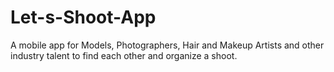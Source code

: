 # Let-s-Shoot-App
A mobile app for Models, Photographers, Hair and Makeup Artists and other industry talent to find each other and organize a shoot.

